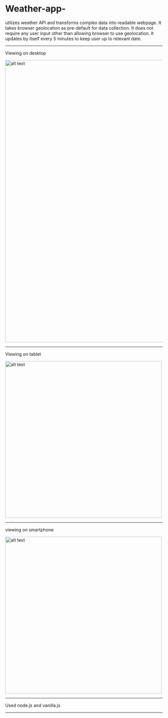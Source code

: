 # Weather-app-
utilizes weather API and transforms complex data into readable webpage.
It takes browser geolocation as pre-default for data collection.
It does not require any user input other than allowing browser to use geolocation.
It updates by itself every 5 minutes to keep user up to relevant date.
_____________________________________________________________________________________________________________________________________
Viewing on desktop

<img src="https://github.com/Hvitrevs/Weather-app-/assets/134542496/2a3c0088-21c7-4928-a351-243ccbd781d4" alt="alt text" width="900">

______________________________________________________________________________________________________________________________________

Viewing on tablet

<img src="https://github.com/Hvitrevs/Weather-app-/assets/134542496/202ceb77-0fab-49b2-8de8-b7362a96d110" alt="alt text" width="500">

______________________________________________________________________________________________________________________________________

viewing on smartphone

<img src="https://github.com/Hvitrevs/Weather-app-/assets/134542496/45956657-c650-4941-a9fb-40cf7fabd7c5" alt="alt text" width="500">

______________________________________________________________________________________________________________________________________

Used node.js and vanilla.js


______________________________________________________________________________________________________________________________________





